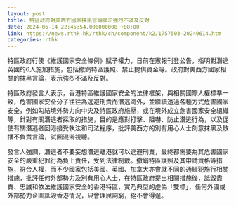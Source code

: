 ```yaml
---
layout: post
title: 特區政府對美西方國家抹黑言論表示強烈不滿及反對
date: 2024-06-14 22:45:54.000000000 +08:00
link: https://news.rthk.hk/rthk/ch/component/k2/1757503-20240614.htm
categories: rthk
---
```


特區政府行使《維護國家安全條例》賦予權力，日前在憲報刊登公告，指明對潛逃英國的6人施加措施，包括撤銷特區護照、禁止提供資金等。政府對美西方國家相關的抹黑言論，表示強烈不滿及反對。

特區政府發言人表示，香港特區維護國家安全的法律框架，與相關國際人權標準一致，危害國家安全分子往往為逃避刑責而潛逃海外，並繼續透過各種方式危害國家安全，例如勾結境外勢力向中央及特區政府施壓，或在境外成立危害國家安全組織等，針對有關潛逃者採取的措施，目的是應對打擊、阻嚇、防止潛逃行為，以及促使有關潛逃者回港接受執法和司法程序，批評美西方的別有用心人士刻意抹黑及散播不負責言論，試圖混淆視聽。

發言人強調，潛逃者不要妄想潛逃離港就可以逃避刑責，最終都需要為其危害國家安全的嚴重犯罪行為負上責任，受到法律制裁。撤銷特區護照及其申請資格等措施，符合人權，而不少國家包括美國、英國、加拿大亦會就不同的通緝犯施行相關措施，批評任何外部勢力及別有用心人士，在特區政府提出相關措施後，詆毀盡責、忠誠和依法維護國家安全的香港特區，實乃典型的虛偽「雙標」，任何外國或外部勢力企圖詆毀香港情況，只會理屈詞窮，絕不會得逞。
